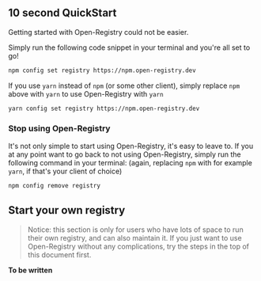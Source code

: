 ## 10 second QuickStart

Getting started with Open-Registry could not be easier.

Simply run the following code snippet in your terminal and you're all set to go!

```bash
npm config set registry https://npm.open-registry.dev
```

If you use `yarn` instead of `npm` (or some other client), simply replace `npm`
above with `yarn` to use Open-Registry with `yarn`

```bash
yarn config set registry https://npm.open-registry.dev
```

### Stop using Open-Registry

It's not only simple to start using Open-Registry, it's easy to leave to. If
you at any point want to go back to not using Open-Registry, simply run the
following command in your terminal: (again, replacing `npm` with for example
`yarn`, if that's your client of choice)

```bash
npm config remove registry
```

## Start your own registry
> Notice: this section is only for users who have lots of space to run their
own registry, and can also maintain it. If you just want to use Open-Registry
without any complications, try the steps in the top of this document first.

**To be written**
